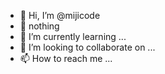 - 👋 Hi, I’m @mijicode
- 👀 nothing
- 🌱 I’m currently learning ...
- 💞️ I’m looking to collaborate on ...
- 📫 How to reach me ...

<!---
mijicode/mijicode is a ✨ special ✨ repository because its `README.md` (this file) appears on your GitHub profile.
You can click the Preview link to take a look at your changes.
--->
